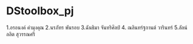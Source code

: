# DStoolbox_pj

1.อรอนงค์ คำมุงคุณ 
2.นรภัทร พันรอบ 
3.ฉันธิมา จันทริศิลป์ 
4. ณลินทร์ฐกานต์ วารินทร์ 
5.ลัลน์ลลิต สุวรรณศรี
